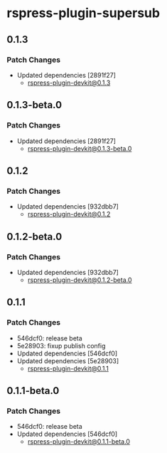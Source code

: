 # rspress-plugin-supersub

## 0.1.3

### Patch Changes

- Updated dependencies [2891f27]
  - rspress-plugin-devkit@0.1.3

## 0.1.3-beta.0

### Patch Changes

- Updated dependencies [2891f27]
  - rspress-plugin-devkit@0.1.3-beta.0

## 0.1.2

### Patch Changes

- Updated dependencies [932dbb7]
  - rspress-plugin-devkit@0.1.2

## 0.1.2-beta.0

### Patch Changes

- Updated dependencies [932dbb7]
  - rspress-plugin-devkit@0.1.2-beta.0

## 0.1.1

### Patch Changes

- 546dcf0: release beta
- 5e28903: fixup publish config
- Updated dependencies [546dcf0]
- Updated dependencies [5e28903]
  - rspress-plugin-devkit@0.1.1

## 0.1.1-beta.0

### Patch Changes

- 546dcf0: release beta
- Updated dependencies [546dcf0]
  - rspress-plugin-devkit@0.1.1-beta.0
